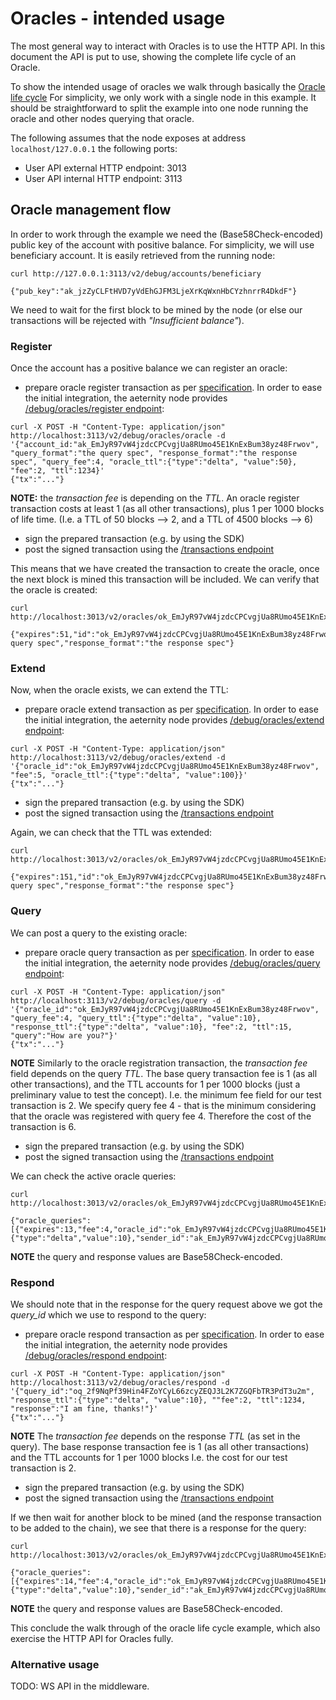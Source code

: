 # Oracles - intended usage

The most general way to interact with Oracles is to use the HTTP API. In this
document the API is put to use, showing the complete life cycle of an Oracle.

To show the intended usage of oracles we walk through basically the [Oracle
life cycle](../../oracles/oracle_life_cycle.md) For simplicity, we only work with a single
node in this example. It should be straightforward
to split the example into one node running the oracle and other nodes querying
that oracle.

The following assumes that the node exposes at address `localhost/127.0.0.1` the following ports:

* User API external HTTP endpoint: 3013
* User API internal HTTP endpoint: 3113

## Oracle management flow

In order to work through the example we need the (Base58Check-encoded)
public key of the account with positive balance. For simplicity, we will use
beneficiary account. It is easily retrieved from the running node:

```
curl http://127.0.0.1:3113/v2/debug/accounts/beneficiary

{"pub_key":"ak_jzZyCLFtHVD7yVdEhGJFM3LjeXrKqWxnHbCYzhnrrR4DkdF"}
```

We need to wait for the first block to be mined by the node (or else our
transactions will be rejected with _"Insufficient balance"_).

### Register

Once the account has a positive balance we can register an oracle:

* prepare oracle register transaction as per [specification](../../serializations.md).
In order to ease the initial integration, the aeternity node provides
[/debug/oracles/register endpoint](https://api-docs.aeternity.io#/internal/PostOracleRegister):
```
curl -X POST -H "Content-Type: application/json" http://localhost:3113/v2/debug/oracles/oracle -d '{"account_id:"ak_EmJyR97vW4jzdcCPCvgjUa8RUmo45E1KnExBum38yz48Frwov", "query_format":"the query spec", "response_format":"the response spec", "query_fee":4, "oracle_ttl":{"type":"delta", "value":50}, "fee":2, "ttl":1234}'
{"tx":"..."}
```
**NOTE:** the *transaction fee* is depending on the _TTL_. An oracle register
transaction costs at least 1 (as all other transactions), plus 1 per 1000 blocks of life time. (I.e. a TTL of
50 blocks --> 2, and a TTL of 4500 blocks --> 6)
* sign the prepared transaction (e.g. by using the SDK)
* post the signed transaction using the [/transactions endpoint](https://api-docs.aeternity.io#/external/PostTransaction)

This means that we have created the transaction to create the oracle, once the
next block is mined this transaction will be included. We can verify that the
oracle is created:
```
curl http://localhost:3013/v2/oracles/ok_EmJyR97vW4jzdcCPCvgjUa8RUmo45E1KnExBum38yz48Frwov

{"expires":51,"id":"ok_EmJyR97vW4jzdcCPCvgjUa8RUmo45E1KnExBum38yz48Frwov","query_fee":4,"query_format":"the query spec","response_format":"the response spec"}
```

### Extend

Now, when the oracle exists, we can extend the TTL:

* prepare oracle extend transaction as per [specification](../../serializations.md).
In order to ease the initial integration, the aeternity node provides
[/debug/oracles/extend endpoint](https://api-docs.aeternity.io#/internal/PostOracleExtend):
```
curl -X POST -H "Content-Type: application/json" http://localhost:3113/v2/debug/oracles/extend -d '{"oracle_id":"ok_EmJyR97vW4jzdcCPCvgjUa8RUmo45E1KnExBum38yz48Frwov", "fee":5, "oracle_ttl":{"type":"delta", "value":100}}'
{"tx":"..."}
```
* sign the prepared transaction (e.g. by using the SDK)
* post the signed transaction using the [/transactions endpoint](https://api-docs.aeternity.io#/external/PostTransaction)

Again, we can check that the TTL was extended:
```
curl http://localhost:3013/v2/oracles/ok_EmJyR97vW4jzdcCPCvgjUa8RUmo45E1KnExBum38yz48Frwov

{"expires":151,"id":"ok_EmJyR97vW4jzdcCPCvgjUa8RUmo45E1KnExBum38yz48Frwov","query_fee":4,"query_format":"the query spec","response_format":"the response spec"}
```

### Query

We can post a query to the existing oracle:

* prepare oracle query transaction as per [specification](../../serializations.md).
In order to ease the initial integration, the aeternity node provides
[/debug/oracles/query endpoint](https://api-docs.aeternity.io#/internal/PostOracleQuery):
```
curl -X POST -H "Content-Type: application/json" http://localhost:3113/v2/debug/oracles/query -d '{"oracle_id":"ok_EmJyR97vW4jzdcCPCvgjUa8RUmo45E1KnExBum38yz48Frwov", "query_fee":4, "query_ttl":{"type":"delta", "value":10}, "response_ttl":{"type":"delta", "value":10}, "fee":2, "ttl":15, "query":"How are you?"}'
{"tx":"..."}
```
**NOTE** Similarly to the oracle registration transaction, the _transaction fee_ field depends
on the query _TTL_. The base query transaction fee is 1 (as all other transactions),
and the TTL accounts for 1 per 1000 blocks (just a preliminary value to test the concept). I.e. the minimum fee field for our test transaction is 2.
We specify query fee 4 - that is the minimum considering that the oracle was registered with query fee 4.
Therefore the cost of the transaction is 6.
* sign the prepared transaction (e.g. by using the SDK)
* post the signed transaction using the [/transactions endpoint](https://api-docs.aeternity.io#/external/PostTransaction)

We can check the active oracle queries:
```
curl http://localhost:3013/v2/oracles/ok_EmJyR97vW4jzdcCPCvgjUa8RUmo45E1KnExBum38yz48Frwov/queries

{"oracle_queries":[{"expires":13,"fee":4,"oracle_id":"ok_EmJyR97vW4jzdcCPCvgjUa8RUmo45E1KnExBum38yz48Frwov","query":"ov_9wnkKJ3Qf2trdpq9EQbWQC","query_id":"oq_2f9NqPf39Hin4FZoYCyL66zcyZEQJ3L2K7ZGQFbTR3PdT3u2m","response":"or_3QJmnh","response_ttl":{"type":"delta","value":10},"sender_id":"ak_EmJyR97vW4jzdcCPCvgjUa8RUmo45E1KnExBum38yz48Frwov","sender_nonce":3}]}
```

**NOTE** the query and response values are Base58Check-encoded.

### Respond

We should note that in the response for the query request above we got the
*query_id* which we use to respond to the query:

* prepare oracle respond transaction as per [specification](../../serializations.md).
In order to ease the initial integration, the aeternity node provides
[/debug/oracles/respond endpoint](https://api-docs.aeternity.io#/internal/PostOracleRespond):
```
curl -X POST -H "Content-Type: application/json" http://localhost:3113/v2/debug/oracles/respond -d '{"query_id":"oq_2f9NqPf39Hin4FZoYCyL66zcyZEQJ3L2K7ZGQFbTR3PdT3u2m", "response_ttl":{"type":"delta", "value":10}, ""fee":2, "ttl":1234, "response":"I am fine, thanks!"}'
{"tx":"..."}
```
**NOTE** The _transaction fee_ depends on the response _TTL_ (as set in the query). The base
response transaction fee is 1 (as all other transactions) and the TTL accounts for 1 per 1000 blocks
I.e. the cost for our test transaction is 2.
* sign the prepared transaction (e.g. by using the SDK)
* post the signed transaction using the [/transactions endpoint](https://api-docs.aeternity.io#/external/PostTransaction)

If we then wait for another block to be mined (and the response transaction to
be added to the chain), we see that there is a response for the query:
```
curl http://localhost:3013/v2/oracles/ok_EmJyR97vW4jzdcCPCvgjUa8RUmo45E1KnExBum38yz48Frwov/queries

{"oracle_queries":[{"expires":14,"fee":4,"oracle_id":"ok_EmJyR97vW4jzdcCPCvgjUa8RUmo45E1KnExBum38yz48Frwov","query":"ov_9wnkKJ3Qf2trdpq9EQbWQC","query_id":"oq_2f9NqPf39Hin4FZoYCyL66zcyZEQJ3L2K7ZGQFbTR3PdT3u2m","response":"or_Lr9RvdW8vZR8wq14ic7yUyC2vzi4nT","response_ttl":{"type":"delta","value":10},"sender_id":"ak_EmJyR97vW4jzdcCPCvgjUa8RUmo45E1KnExBum38yz48Frwov","sender_nonce":3}]}
```

**NOTE** the query and response values are Base58Check-encoded.

This conclude the walk through of the oracle life cycle example, which also
exercise the HTTP API for Oracles fully.

### Alternative usage

TODO: WS API in the middleware.
